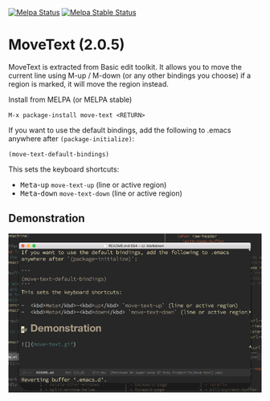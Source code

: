 [![Melpa Status](http://melpa.milkbox.net/packages/move-text-badge.svg)](http://melpa.milkbox.net/#/move-text)
[![Melpa Stable Status](http://melpa-stable.milkbox.net/packages/move-text-badge.svg)](http://melpa-stable.milkbox.net/#/move-text)

# MoveText (2.0.5)

MoveText is extracted from Basic edit toolkit.
It allows you to move the current line using M-up / M-down (or any other bindings you choose)
if a region is marked, it will move the region instead.

Install from MELPA (or MELPA stable)

```
M-x package-install move-text <RETURN>
```

If you want to use the default bindings, add the following to .emacs
anywhere after `(package-initialize)`:

```
(move-text-default-bindings)
```
This sets the keyboard shortcuts:

-  <kbd>Meta</kbd>-<kbd>up</kbd> `move-text-up` (line or active region)
-  <kbd>Meta</kbd>-<kbd>down</kbd> `move-text-down` (line or active region)

## Demonstration

![](move-text.gif)
